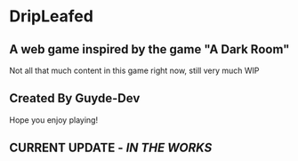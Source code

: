 # DripLeafed
## A web game inspired by the game "A Dark Room"
Not all that much content in this game right now, still very much WIP
## Created By Guyde-Dev
Hope you enjoy playing!
## **CURRENT UPDATE** - ***IN THE WORKS***
